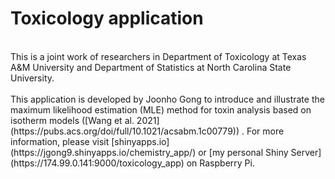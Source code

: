 # Toxicology application
<br/>
This is a joint work of researchers in Department of Toxicology at Texas A&M University and Department of Statistics at North Carolina State University.
<br/>
<br/>
This application is developed by Joonho Gong to introduce and illustrate the maximum likelihood estimation (MLE) method for toxin analysis based on isotherm models ([Wang et al. 2021](https://pubs.acs.org/doi/full/10.1021/acsabm.1c00779)) . For more information, please visit [shinyapps.io](https://jgong9.shinyapps.io/chemistry_app/) or [my personal Shiny Server](https://174.99.0.141:9000/toxicology_app) on Raspberry Pi.
